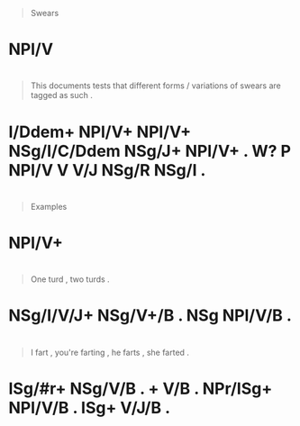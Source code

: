 > Swears
# NPl/V
>
#
> This    documents tests  that         different forms  / variations of swears are tagged as    such  .
# I/Ddem+ NPl/V+    NPl/V+ NSg/I/C/Ddem NSg/J+    NPl/V+ . W?         P  NPl/V  V   V/J    NSg/R NSg/I .
>
#
> Examples
# NPl/V+
>
#
> One        turd     , two turds   .
# NSg/I/V/J+ NSg/V+/B . NSg NPl/V/B .
>
#
> I       fart    , you're farting , he       farts   , she  farted .
# ISg/#r+ NSg/V/B . +      V/B     . NPr/ISg+ NPl/V/B . ISg+ V/J/B  .

